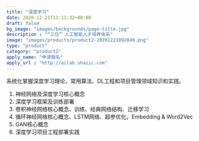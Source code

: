 ```yaml
---
title: "深度学习"
date: 2020-12-21T13:11:32+08:00
draft: false
bg_image: "images/backgrounds/page-title.jpg"
description : "“三位” 人工智能人才培养体系"
image: "images/products/product2-20201221092049.png"
type: "product"
category: "product2"
apply_name: "申请报名"
apply_url : "http://ailab.shaiic.com"
---
```


系统化掌握深度学习理论，常用算法、DL工程和项目管理领域知识和实践。

1. 神经网络及深度学习核心概念
2. 深度学习框架及训练部署
3. 卷积神经网络核心概念、训练、经典网络结构、迁移学习
4. 循环神经网络核心概念、LSTM网络、超参优化，Embedding & Word2Vec
5. GAN核心概念
6. 深度学习项目工程部署实践